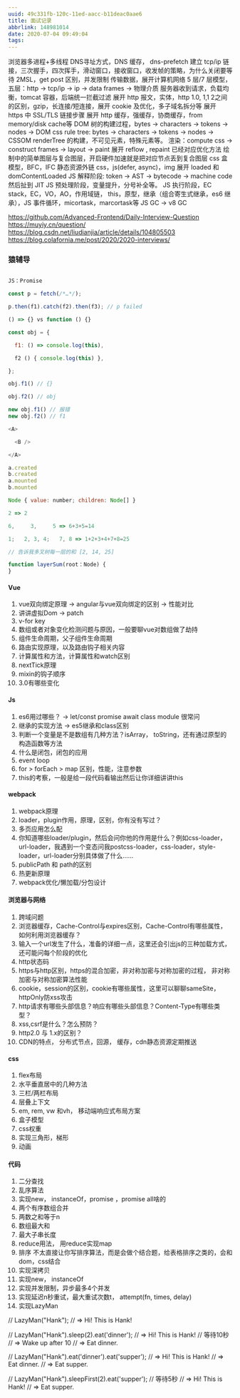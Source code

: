 ```yaml
---
uuid: 49c331fb-120c-11ed-aacc-b11deac0aae6
title: 面试记录
abbrlink: 148981014
date: 2020-07-04 09:49:04
tags:
---
```



浏览器多进程+多线程
DNS寻址方式，DNS 缓存， dns-prefetch
建立 tcp/ip 链接，三次握手，四次挥手，滑动窗口，接收窗口，收发帧的策略，为什么关闭要等待 2MSL，get post 区别，并发限制
传输数据，展开计算机网络 5 层/7 层模型，五层：http -> tcp/ip -> ip -> data frames -> 物理介质
服务器收到请求，负载均衡，tomcat 容器，后端统一拦截过滤
展开 http 报文，实体，http 1.0, 1,1 2之间的区别，gzip，长连接/短连接，展开 cookie 及优化，多子域名拆分等
展开 https 中 SSL/TLS 链接步骤
展开 http 缓存，强缓存，协商缓存，from memory/disk cache等
DOM 树的构建过程，bytes -> characters -> tokens -> nodes -> DOM
css rule tree: bytes -> characters -> tokens -> nodes -> CSSOM
renderTree 的构建，不可见元素，特殊元素等。
渲染：compute css -> construct frames -> layout -> paint
展开 reflow , repaint 已经对应优化方法
绘制中的简单图层与复合图层，开启硬件加速就是把对应节点丢到复合图层
css 盒模型，BFC，IFC
静态资源外链 css，js(defer, async)，img
展开 loaded 和 domContentLoaded
JS 解释阶段: token -> AST -> bytecode -> machine code 然后扯到 JIT
JS 预处理阶段，变量提升，分号补全等。
JS 执行阶段，EC stack，EC，VO，AO，作用域链， this，原型，继承（组合寄生式继承，es6 继承），JS 事件循环，micortask，marcortask等
JS GC -> v8 GC


https://github.com/Advanced-Frontend/Daily-Interview-Question
https://muyiy.cn/question/
https://blog.csdn.net/liudianjia/article/details/104805503
https://blog.colafornia.me/post/2020/2020-interviews/

### 猿辅导

<!-- more -->

```js

JS：Promise 

const p = fetch(/*…*/);

p.then(f1).catch(f2).then(f3); // p failed

() => {} vs function () {}

const obj = {‏‎ ‎

  f1:‏‎ ‎() => console.log(this),

  f2‏‎ ‎() { console.log(this) },

};

obj.f1() // {}

obj.f2() // obj

new obj.f1() // 报错
new obj.f2() // f1

<A>

  <B />

</A>

a.created
b.created
a.mounted
b.mounted

Node { value: number; children: Node[] }

2 => 2

6,     3,     5 => 6+3+5=14

1;   2, 3, 4;   7, 8 => 1+2+3+4+7+8=25

// 告诉我多叉树每一层的和 [2, 14, 25]

function layerSum(root：Node) {
}


```


#### Vue

1. vue双向绑定原理 -> angular与vue双向绑定的区别 -> 性能对比
2. 讲讲虚拟Dom -> patch 
3. v-for key 
4. 数组或者对象变化检测问题与原因，一般要聊vue对数组做了劫持
5. 组件生命周期，父子组件生命周期
6. 路由实现原理，以及路由钩子相关内容
7. 计算属性和方法，计算属性和watch区别
8. nextTick原理
9. mixin的钩子顺序
10. 3.0有哪些变化

#### Js

1. es6用过哪些？ -> let/const  promise  await class module 很常问
2. 继承的实现方法 -> es5继承和class区别
3. 判断一个变量是不是数组有几种方法？isArray， toString，还有通过原型的构造函数等方法
4. 什么是闭包，闭包的应用
5. event loop
6. for > forEach > map  区别，性能，注意参数
7. this的考察，一般是给一段代码看输出然后让你详细讲讲this

#### webpack

1. webpack原理
2. loader，plugin作用，原理，区别，你有没有写过？
3. 多页应用怎么配
4. 你知道哪些loader/plugin，然后会问你他的作用是什么？例如css-loader，url-loader，我遇到一个变态问我postcss-loader，css-loader，style-loader，url-loader分别具体做了什么……
5. publicPath 和 path的区别
6. 热更新原理
7. webpack优化/懒加载/分包设计

#### 浏览器与网络

1. 跨域问题
2. 浏览器缓存，Cache-Control与expires区别，Cache-Control有哪些属性， 如何利用浏览器缓存？
3. 输入一个url发生了什么，准备的详细一点，这里还会引出js的三种加载方式，还可能问每个阶段的优化
4. http状态码
5. https与http区别，https的混合加密，非对称加密与对称加密的过程， 非对称加密与对称加密算法性能
6. cookie，session的区别，cookie有哪些属性，这里可以聊聊sameSite，httpOnly防xss攻击
7. http请求有哪些头部信息？响应有哪些头部信息？Content-Type有哪些类型？
8. xss,csrf是什么？怎么预防？
9. http2.0 与 1.x的区别？
10. CDN的特点， 分布式节点，回源， 缓存，cdn静态资源定期推送

#### css

1. flex布局
2. 水平垂直居中的几种方法
3. 三栏/两栏布局
4. 层叠上下文
5. em, rem, vw 和vh， 移动端响应式布局方案
6. 盒子模型
7. css权重
8. 实现三角形，梯形
9. 动画

#### 代码

1. 二分查找
2. 乱序算法
3. 实现new， instanceOf，promise ，promise all啥的
4. 两个有序数组合并
5. 两数之和等于n
6. 数组最大和
7. 最大子串长度
8. reduce用法， 用reduce实现map
9. 排序 不太直接让你写排序算法，而是会做个结合题，给表格排序之类的，会和dom，css结合
10. 实现深拷贝
11. 实现new， instanceOf
12. 实现并发限制，异步最多4个并发
13. 实现延迟n秒重试，最大重试次数t， attempt(fn, times, delay)
14. 实现LazyMan

// LazyMan("Hank"); 
// => Hi! This is Hank!

// LazyMan("Hank").sleep(2).eat('dinner');
// => Hi! This is Hank!
// 等待10秒
// => Wake up after 10
// => Eat dinner.

// LazyMan("Hank").eat('dinner').eat('supper');
// => Hi! This is Hank!
// => Eat dinner.
// => Eat supper.

// LazyMan("Hank").sleepFirst(2).eat('supper');
// 等待5秒
// => Hi! This is Hank!
// => Eat supper.
